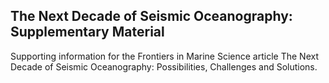 ## The Next Decade of Seismic Oceanography: Supplementary Material

Supporting information for the Frontiers in Marine Science article The Next Decade of Seismic Oceanography: Possibilities, Challenges and Solutions.
